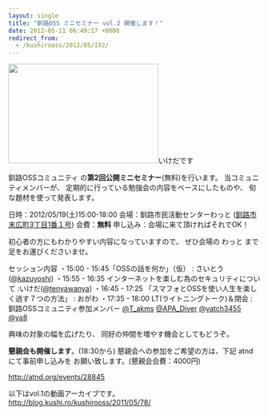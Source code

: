 ```yaml
---
layout: single
title: "釧路OSS ミニセミナー vol.2 開催します！"
date: 2012-05-11 06:49:17 +0000
redirect_from:
  - /kushirooss/2012/05/192/
---
```

<a href="http://blog.kushi.ro/kushirooss/files/2012/05/res_DSC_00172.jpg"><img class="aligncenter size-medium wp-image-205" title="res_DSC_0017" src="http://blog.kushi.ro/kushirooss/files/2012/05/res_DSC_00172-300x199.jpg" alt="" width="300" height="199" /></a>いけだです

釧路OSSコミュニティ の<strong>第2回公開ミニセミナー</strong>(無料)を行います。
当コミュニティメンバーが、
定期的に行っている勉強会の内容をベースにしたものや、
旬な題材を使って発表します。

日時：2012/05/19(土)15:00-18:00
会場：釧路市民活動センターわっと (<a title="google maps" href="http://g.co/maps/jjsrc" target="_blank">釧路市末広町3丁目1番１号</a>)
会費：<strong>無料</strong>
申し込み：会場に来て頂ければそれでOK！

初心者の方にもわかりやすい内容になっていますので、
ぜひ会場の わっと まで足をお運びくださいませ。

セッション内容
・15:00 - 15:45「OSSの話を何か」（仮） : さいとう(<a href="http://twitter.com/kazuyoshi" target="_blank">@kazuyoshi</a>)
・15:55 - 16:35 インターネットを楽しむ為のセキュリティについて :いけだ(<a href="http://http://twitter.com/tenyawanya" target="_blank">@tenyawanya</a>)
・16:45 - 17:25 「スマフォとOSSを使い人生を楽しく過す７つの方法」 : おがわ
・17:35 - 18:00 LT(ライトニングトーク)＆閉会 : 釧路OSSコミュニティ参加メンバー
<a href="http://twitter.com/T_akms" target="_blank">@T_akms</a> <a href="http://twitter.com/APA_Diver" target="_blank">@APA_Diver</a> <a href="http://twitter.com/yatch3455" target="_blank">@yatch3455</a> <a href="http://twitter.com/ya8" target="_blank">@ya8</a>

興味の対象の幅を広げたり、
同好の仲間を増やす機会としてもどうぞ。

<strong>懇親会も開催します</strong>。(18:30から)
懇親会への参加をご希望の方は、下記 atnd にて事前申し込みを
お願い致します。(懇親会会費：4000円)

<a title="釧路OSSミニセミナー2012懇親会 atnd" href="http://atnd.org/events/28845" target="_blank">http://atnd.org/events/28845</a>

以下はvol.1の動画アーカイブです。
<a title="釧路OSSミニセミナーvol.1動画アーカイブ" href="http://blog.kushi.ro/kushirooss/2011/05/78/">http://blog.kushi.ro/kushirooss/2011/05/78/</a>